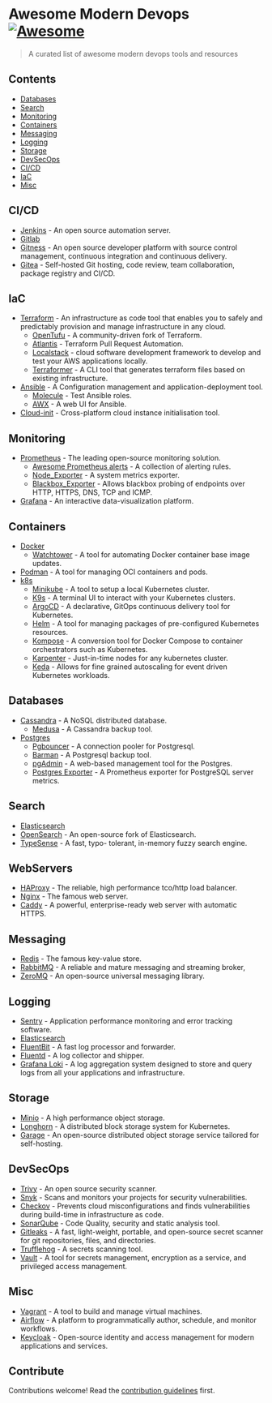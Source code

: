 # Awesome Modern Devops [![Awesome](https://awesome.re/badge.svg)](https://awesome.re)

> A curated list of awesome modern devops tools and resources


## Contents

- [Databases](#Databases)
- [Search](#Search)
- [Monitoring](#Monitoring)
- [Containers](#Containers)
- [Messaging](#Messaging)
- [Logging](#Logging)
- [Storage](#Storage)
- [DevSecOps](#DevSecOps)
- [CI/CD](#CI/CD)
- [IaC](#IaC)
- [Misc](#Misc)

## CI/CD
- [Jenkins](http://jenkins-ci.org/) - An open source automation server.
- [Gitlab](https://gitlab.com/)
- [Gitness](https://github.com/harness/gitness) - An open source developer platform with source control management, continuous integration and continuous delivery.
- [Gitea](https://github.com/go-gitea/gitea) - Self-hosted Git hosting, code review, team collaboration, package registry and CI/CD.

## IaC
- [Terraform](https://www.terraform.io/) -  An infrastructure as code tool that enables you to safely and predictably provision and manage infrastructure in any cloud.
    - [OpenTufu](https://opentofu.org/) - A community-driven fork of Terraform.
    - [Atlantis](https://www.runatlantis.io/) - Terraform Pull Request Automation.
    - [Localstack](https://github.com/localstack/localstack) -  cloud software development framework to develop and test your AWS applications locally.
    - [Terraformer](https://github.com/GoogleCloudPlatform/terraformer) - A CLI tool that generates terraform files based on existing infrastructure.
- [Ansible](https://www.ansible.com/) - A Configuration management and application-deployment tool.
    - [Molecule](https://github.com/ansible/molecule) - Test Ansible roles.
    - [AWX](https://github.com/ansible/awx) - A web UI for Ansible.
- [Cloud-init](https://github.com/canonical/cloud-init) - Cross-platform cloud instance initialisation tool.

## Monitoring
- [Prometheus](https://prometheus.io/) - The leading open-source
monitoring solution.
    - [Awesome Prometheus alerts](https://samber.github.io/awesome-prometheus-alerts/) - A collection of alerting rules.
    - [Node_Exporter](https://github.com/prometheus/node_exporter) - A system metrics exporter.
    - [Blackbox_Exporter](https://github.com/prometheus/blackbox_exporter) - Allows blackbox probing of endpoints over HTTP, HTTPS, DNS, TCP and ICMP.
- [Grafana](https://grafana.com/) - An interactive data-visualization platform.

## Containers
- [Docker](https://www.docker.com/)
    - [Watchtower](https://github.com/containrrr/watchtower) - A tool for automating Docker container base image updates.
- [Podman](https://github.com/containers/podman) -  A tool for managing OCI containers and pods.
- [k8s](https://github.com/kubernetes/kubernetes)
    - [Minikube](https://minikube.sigs.k8s.io/) - A tool to setup a local Kubernetes cluster. 
    - [K9s](https://k9scli.io/) - A terminal UI to interact with your Kubernetes clusters.
    - [ArgoCD](https://github.com/argoproj/argo-cd) - A declarative, GitOps continuous delivery tool for Kubernetes.
    - [Helm](https://helm.sh/) - A tool for managing packages of pre-configured Kubernetes resources.
    - [Kompose](https://kompose.io/) -  A conversion tool for Docker Compose to container orchestrators such as Kubernetes.
    - [Karpenter](https://karpenter.sh/) - Just-in-time nodes for any kubernetes cluster.
    - [Keda](https://keda.sh/) - Allows for fine grained autoscaling for event driven Kubernetes workloads.

## Databases
- [Cassandra](https://cassandra.apache.org/) - A NoSQL distributed database.
    - [Medusa](https://github.com/thelastpickle/cassandra-medusa) - A Cassandra backup tool.
- [Postgres](https://www.postgresql.org/)
    - [Pgbouncer](https://github.com/pgbouncer/pgbouncer) - A connection pooler for Postgresql.
    - [Barman](https://pgbarman.org/) - A Postgresql backup tool.
    - [pgAdmin](https://github.com/pgadmin-org/pgadmin4) - A web-based management tool for the Postgres.
    - [Postgres Exporter](https://github.com/prometheus-community/postgres_exporter) - A Prometheus exporter for PostgreSQL server metrics.

## Search
- [Elasticsearch](https://www.elastic.co/elasticsearch)
- [OpenSearch](https://github.com/opensearch-project/OpenSearch) - An open-source fork of Elasticsearch.
- [TypeSense](https://github.com/typesense/typesense) - A fast, typo- tolerant, in-memory fuzzy search engine.


## WebServers
- [HAProxy](https://www.haproxy.org/) - The reliable, high performance tco/http load balancer.
- [Nginx](http://nginx.org/) - The famous web server.
- [Caddy](https://caddyserver.com/) - A powerful, enterprise-ready web server with automatic HTTPS.

## Messaging
- [Redis](https://redis.io/) - The famous key-value store.
- [RabbitMQ](https://www.rabbitmq.com/) - A reliable and mature messaging and streaming broker, 
- [ZeroMQ](https://github.com/zeromq) - An open-source universal messaging library.

## Logging
- [Sentry](https://sentry.io/) - Application performance monitoring and error tracking software.
- [Elasticsearch](https://www.elastic.co/elasticsearch)
- [FluentBit](https://github.com/fluent/fluent-bit) - A fast log processor and forwarder.
- [Fluentd](https://github.com/fluent/fluentd) - A log collector and shipper.
- [Grafana Loki](https://github.com/grafana/loki) - A log aggregation system designed to store and query logs from all your applications and infrastructure.

## Storage
- [Minio](https://github.com/minio/minio) - A high performance object storage.
- [Longhorn](https://github.com/longhorn/longhorn) - A distributed block storage system for Kubernetes.
- [Garage](https://garagehq.deuxfleurs.fr/) - An open-source distributed object storage service tailored for self-hosting.

## DevSecOps
- [Trivy](https://github.com/aquasecurity/trivy) - An open source security scanner.
- [Snyk](https://snyk.io/) - Scans and monitors your projects for security vulnerabilities.
- [Checkov](https://github.com/bridgecrewio/checkov) - Prevents cloud misconfigurations and finds vulnerabilities during build-time in infrastructure as code.
- [SonarQube](https://github.com/SonarSource/sonarqube) - Code Quality, security and static analysis tool. 
- [Gitleaks](https://github.com/gitleaks/gitleaks) - A fast, light-weight, portable, and open-source secret scanner for git repositories, files, and directories.
- [Trufflehog](https://github.com/trufflesecurity/trufflehog) - A secrets scanning tool.
- [Vault](https://github.com/hashicorp/vault) - A tool for secrets management, encryption as a service, and privileged access management.

## Misc
- [Vagrant](https://www.vagrantup.com/) - A tool to build and manage virtual machines.
- [Airflow](https://github.com/apache/airflow) - A platform to programmatically author, schedule, and monitor workflows.
- [Keycloak](https://github.com/keycloak/keycloak) - Open-source identity and access management for modern applications and services.



## Contribute

Contributions welcome! Read the [contribution guidelines](contributing.md) first.
